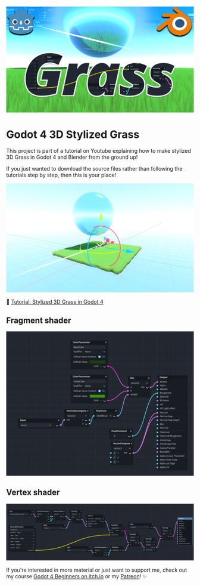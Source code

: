 ![](thumbnail.png)

# Godot 4 3D Stylized Grass

This project is part of a tutorial on Youtube explaining how to make stylized 3D Grass in Godot 4 and Blender from the ground up!

If you just wanted to download the source files rather than following the tutorials step by step, then this is your place!

![](in-editor.jpg)

🔗 [Tutorial: Stylized 3D Grass in Godot 4](https://www.youtube.com/@BramwellWilliams )


## Fragment shader

![](fragment-shader.png)

## Vertex shader

![](vertex-shader.png)

If you're interested in more material or just want to support me, check out my course [Godot 4 Beginners on itch.io](https://bramwell.itch.io/godot-4-beginners) or my [Patreon](https://www.patreon.com/bramwell)! ✨
